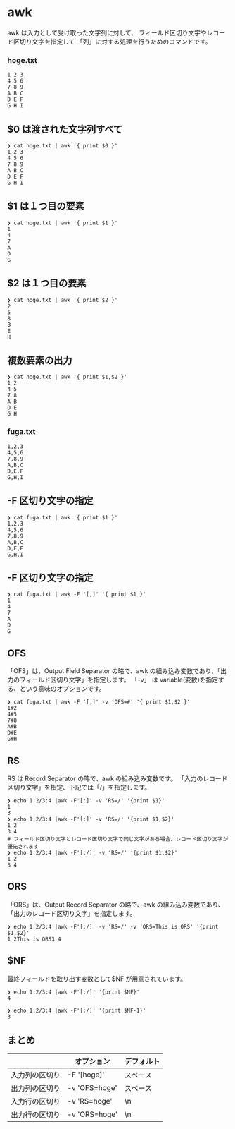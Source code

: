 # awk

awk は入力として受け取った文字列に対して、
フィールド区切り文字やレコード区切り文字を指定して
「列」に対する処理を行うためのコマンドです。

### hoge.txt

```
1 2 3
4 5 6
7 8 9
A B C
D E F
G H I
```

## \$0 は渡された文字列すべて

```
❯ cat hoge.txt | awk '{ print $0 }'
1 2 3
4 5 6
7 8 9
A B C
D E F
G H I
```

## \$1 は１つ目の要素

```
❯ cat hoge.txt | awk '{ print $1 }'
1
4
7
A
D
G
```

## \$2 は１つ目の要素

```
❯ cat hoge.txt | awk '{ print $2 }'
2
5
8
B
E
H
```

## 複数要素の出力

```
❯ cat hoge.txt | awk '{ print $1,$2 }'
1 2
4 5
7 8
A B
D E
G H
```

### fuga.txt

```
1,2,3
4,5,6
7,8,9
A,B,C
D,E,F
G,H,I
```

## -F 区切り文字の指定

```
❯ cat fuga.txt | awk '{ print $1 }'
1,2,3
4,5,6
7,8,9
A,B,C
D,E,F
G,H,I
```

## -F 区切り文字の指定

```
❯ cat fuga.txt | awk -F '[,]' '{ print $1 }'
1
4
7
A
D
G
```

## OFS

「OFS」は、Output Field Separator の略で、awk の組み込み変数であり、「出力のフィールド区切り文字」を指定します。
「-v」 は variable(変数)を指定する、という意味のオプションです。

```
❯ cat fuga.txt | awk -F '[,]' -v 'OFS=#' '{ print $1,$2 }'
1#2
4#5
7#8
A#B
D#E
G#H
```

## RS

RS は Record Separator の略で、awk の組み込み変数です。
「入力のレコード区切り文字」を指定、下記では「/」を指定します。

```
❯ echo 1:2/3:4 |awk -F'[:]' -v 'RS=/' '{print $1}'
1
3
❯ echo 1:2/3:4 |awk -F'[:]' -v 'RS=/' '{print $1,$2}'
1 2
3 4
# フィールド区切り文字とレコード区切り文字で同じ文字がある場合、レコード区切り文字が優先されます
❯ echo 1:2/3:4 |awk -F'[:/]' -v 'RS=/' '{print $1,$2}'
1 2
3 4
```

## ORS

「ORS」は、Output Record Separator の略で、awk の組み込み変数であり、「出力のレコード区切り文字」を指定します。

```
❯ echo 1:2/3:4 |awk -F'[:/]' -v 'RS=/' -v 'ORS=This is ORS' '{print $1,$2}'
1 2This is ORS3 4
```

## \$NF

最終フィールドを取り出す変数として\$NF が用意されています。

```
❯ echo 1:2/3:4 |awk -F'[:/]' '{print $NF}'
4

❯ echo 1:2/3:4 |awk -F'[:/]' '{print $NF-1}'
3
```

## まとめ

|                | オプション    | デフォルト |
| -------------- | ------------- | ---------- |
| 入力列の区切り | -F '[hoge]'   | スペース   |
| 出力列の区切り | -v 'OFS=hoge' | スペース   |
| 入力行の区切り | -v 'RS=hoge'  | \n         |
| 出力行の区切り | -v 'ORS=hoge' | \n         |
